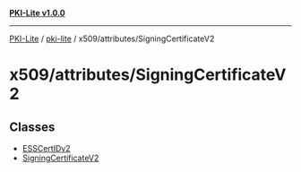 [**PKI-Lite v1.0.0**](../../../../README.md)

---

[PKI-Lite](../../../../README.md) / [pki-lite](../../../README.md) / x509/attributes/SigningCertificateV2

# x509/attributes/SigningCertificateV2

## Classes

- [ESSCertIDv2](classes/ESSCertIDv2.md)
- [SigningCertificateV2](classes/SigningCertificateV2.md)
